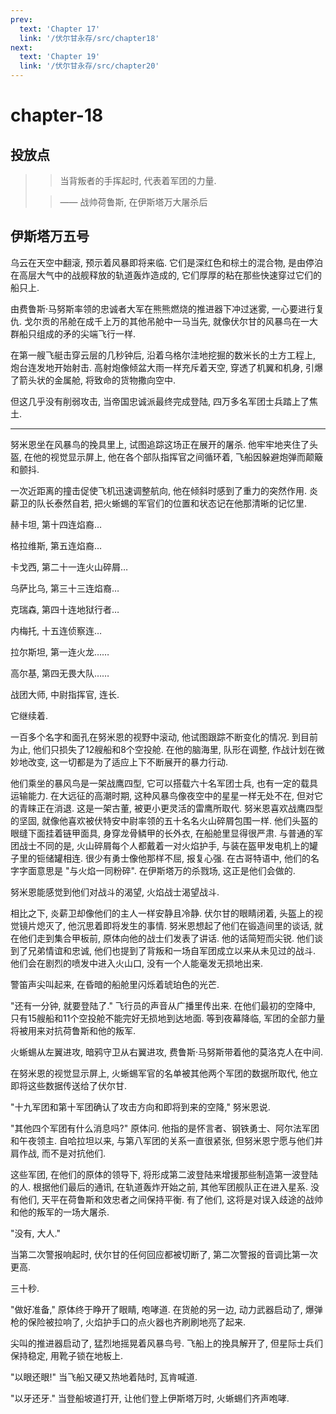 ```yaml
---
prev:
  text: 'Chapter 17'
  link: '/伏尔甘永存/src/chapter18'
next:
  text: 'Chapter 19'
  link: '/伏尔甘永存/src/chapter20'
---
```


# chapter-18

## 投放点

> > 当背叛者的手挥起时, 代表着军团的力量.
>
> > —— 战帅荷鲁斯, 在伊斯塔万大屠杀后

## 伊斯塔万五号

乌云在天空中翻滚, 预示着风暴即将来临. 它们是深红色和棕土的混合物, 是由停泊在高层大气中的战舰释放的轨道轰炸造成的, 它们厚厚的粘在那些快速穿过它们的船只上.

由费鲁斯·马努斯率领的忠诚者大军在熊熊燃烧的推进器下冲过迷雾, 一心要进行复仇. 戈尔贡的吊舱在成千上万的其他吊舱中一马当先, 就像伏尔甘的风暴鸟在一大群船只组成的矛的尖端飞行一样.

在第一艘飞艇击穿云层的几秒钟后, 沿着乌格尔洼地挖掘的数米长的土方工程上, 炮台连发地开始射击. 高射炮像倾盆大雨一样充斥着天空, 穿透了机翼和机身, 引爆了箭头状的金属舱, 将致命的货物撒向空中.

但这几乎没有削弱攻击, 当帝国忠诚派最终完成登陆, 四万多名军团士兵踏上了焦土.

--------

努米恩坐在风暴鸟的挽具里上, 试图追踪这场正在展开的屠杀. 他牢牢地夹住了头盔, 在他的视觉显示屏上, 他在各个部队指挥官之间循环着, 飞船因躲避炮弹而颠簸和颤抖.

一次近距离的撞击促使飞机迅速调整航向, 他在倾斜时感到了重力的突然作用. 炎薪卫的队长泰然自若, 把火蜥蜴的军官们的位置和状态记在他那清晰的记忆里.

赫卡坦, 第十四连焰裔…

格拉维斯, 第五连焰裔…

卡戈西, 第二十一连火山碎屑…

乌萨比乌, 第三十三连焰裔…

克瑞森, 第四十连地狱行者…

内梅托, 十五连侦察连…

拉尔斯坦, 第一连火龙……

高尔基, 第四无畏大队……

战团大师, 中尉指挥官, 连长.

它继续着.

一百多个名字和面孔在努米恩的视野中滚动, 他试图跟踪不断变化的情况. 到目前为止, 他们只损失了12艘船和8个空投舱. 在他的脑海里, 队形在调整, 作战计划在微妙地改变, 这一切都是为了适应上下不断展开的暴力行动.

他们乘坐的暴风鸟是一架战鹰四型, 它可以搭载六十名军团士兵, 也有一定的载具运输能力. 在大远征的高潮时期, 这种风暴鸟像夜空中的星星一样无处不在, 但对它的青睐正在消退. 这是一架古董, 被更小更灵活的雷鹰所取代. 努米恩喜欢战鹰四型的坚固, 就像他喜欢被伏特安中尉率领的五十名名火山碎屑包围一样. 他们头盔的眼缝下面挂着链甲面具, 身穿龙骨鳞甲的长外衣, 在船舱里显得很严肃. 与普通的军团战士不同的是, 火山碎屑每个人都戴着一对火焰护手, 与装在盔甲发电机上的罐子里的钷储罐相连. 很少有勇士像他那样不屈, 报复心强. 在古哥特语中, 他们的名字字面意思是 "与火焰一同粉碎". 在伊斯塔万的杀戮场, 这正是他们会做的.

努米恩能感觉到他们对战斗的渴望, 火焰战士渴望战斗.

相比之下, 炎薪卫却像他们的主人一样安静且冷静. 伏尔甘的眼睛闭着, 头盔上的视觉镜片熄灭了, 他沉思着即将发生的事情. 努米恩想起了他们在锻造间里的谈话, 就在他们走到集合甲板前, 原体向他的战士们发表了讲话. 他的话简短而尖锐. 他们谈到了兄弟情谊和忠诚, 他们也提到了背叛和一场自军团成立以来从未见过的战斗. 他们会在剧烈的喷发中进入火山口, 没有一个人能毫发无损地出来.

警笛声尖叫起来, 在昏暗的船舱里闪烁着琥珀色的光芒.

"还有一分钟, 就要登陆了." 飞行员的声音从广播里传出来. 在他们最初的空降中, 只有15艘船和11个空投舱不能完好无损地到达地面. 等到夜幕降临, 军团的全部力量将被用来对抗荷鲁斯和他的叛军.

火蜥蜴从左翼进攻, 暗鸦守卫从右翼进攻, 费鲁斯·马努斯带着他的莫洛克人在中间.

在努米恩的视觉显示屏上, 火蜥蜴军官的名单被其他两个军团的数据所取代, 他立即将这些数据传送给了伏尔甘.

"十九军团和第十军团确认了攻击方向和即将到来的空降," 努米恩说.

"其他四个军团有什么消息吗?" 原体问. 他指的是怀言者、钢铁勇士、阿尔法军团和午夜领主. 自哈拉坦以来, 与第八军团的关系一直很紧张, 但努米恩宁愿与他们并肩作战, 而不是对抗他们.

这些军团, 在他们的原体的领导下, 将形成第二波登陆来增援那些制造第一波登陆的人. 根据他们最后的通讯, 在轨道轰炸开始之前, 其他军团舰队正在进入星系. 没有他们, 天平在荷鲁斯和效忠者之间保持平衡. 有了他们, 这将是对误入歧途的战帅和他的叛军的一场大屠杀.

"没有, 大人."

当第二次警报响起时, 伏尔甘的任何回应都被切断了, 第二次警报的音调比第一次更高.

三十秒.

"做好准备," 原体终于睁开了眼睛, 咆哮道. 在货舱的另一边, 动力武器启动了, 爆弹枪的保险被拉响了, 火焰护手口的点火器也齐刷刷地亮了起来.

尖叫的推进器启动了, 猛烈地摇晃着风暴鸟号. 飞船上的挽具解开了, 但星际士兵们保持稳定, 用靴子锁在地板上.

"以眼还眼!" 当飞船又硬又热地着陆时, 瓦肯喊道.

"以牙还牙." 当登船坡道打开, 让他们登上伊斯塔万时, 火蜥蜴们齐声咆哮.
